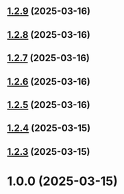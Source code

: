## [1.2.9](https://github.com/migolovina/study_2024-2025_os_intro/compare/1.2.8...1.2.9) (2025-03-16)



## [1.2.8](https://github.com/migolovina/study_2024-2025_os_intro/compare/1.2.7...1.2.8) (2025-03-16)



## [1.2.7](https://github.com/migolovina/study_2024-2025_os_intro/compare/1.2.6...1.2.7) (2025-03-16)



## [1.2.6](https://github.com/migolovina/study_2024-2025_os_intro/compare/1.2.5...1.2.6) (2025-03-16)



## [1.2.5](https://github.com/migolovina/study_2024-2025_os_intro/compare/1.2.4...1.2.5) (2025-03-16)



## [1.2.4](https://github.com/migolovina/study_2024-2025_os_intro/compare/1.2.3...1.2.4) (2025-03-15)



## [1.2.3](https://github.com/migolovina/study_2024-2025_os_intro/compare/1.0.0...1.2.3) (2025-03-15)



# 1.0.0 (2025-03-15)



